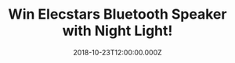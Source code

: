---
campaign-uuid: "c-409de47b-0348-4412-8233-6319dd8a0ec0"
type: "Preview"
category: "Technology"
date: "2018-10-23T12:00:00.000Z"
end-date: "2018-11-23T23:59:00.000Z"
disable-form: false
is_promoted: false
has_entry_page: true
title: "Win Elecstars Bluetooth Speaker with Night Light!"
competition-description: "<p>We have the perfect gift, birthday present, housewarming\
  \ item, ideal for reading, writing, studying, working, partying, entertainment decoration\
  \ for yourself, your family or friends! Yes, we are talking about Elecstars Bluetooth\
  \ Speaker with Night Light!</p>\r\n<p>Want to treat yourself? Enter below for a\
  \ chance to win!</p>"
hero-header: "Win Elecstars Bluetooth Speaker with Night Light!"
terms-confirmation: "N/A"
banner-img: "https://assets.expresslyapp.com/asset-d0dab9e2-1b90-4d02-bc79-ab726fe3098e.jpg"
logo-left-href: "https://club.expressly.io"
logo-left-image: "https://assets.expresslyapp.com/asset-8949bd2c-f6fc-423c-bc4d-70510fa14dbc.jpg"
logo-left-title: "Expressly Club"
bg-image-hero: "https://assets.expresslyapp.com/asset-068c2dba-03f5-4fd0-8b18-5f219917df6d.jpg"
bg-image-first: "https://assets.expresslyapp.com/asset-8202744e-434d-4f28-8f62-6b0369e366c2.jpg"
section1-content: "<p>Don’t stop listening your favourite tunes with this bluetooth\
  \ speaker, up to 10 hours of music play! Bluetooth Speaker + Touch Lamp + Alarm\
  \ Clock + MP3 Player - All in 1! Listening to audio books in the bedroom at night,\
  \ or playing music while cooking, this product will go everywhere with you, and\
  \ literally, brighten your everyday!</p>\r\n<p>Enter the form below for a chance\
  \ to win and it could be coming home to you! Good luck!</p>"
entry-title: "Win Elecstars Bluetooth Speaker with Night Light!"
entry-content: "Enter the draw to win Elecstars Bluetooth Speaker with Night Light\
  \ by completing the form below before 23:59 on 23th of November 2018."
has-winner: false
prize-description: "Elecstars Bluetooth Speaker with Night Light."
special-conditions: "Multiple entries are allowed up to one every day.\r\nThis competition\
  \ is also available on: https://aaa.nme.com/competitions/elecstars-bluetooth-speaker"
---